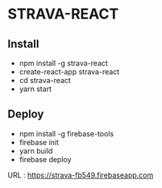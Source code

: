 # STRAVA-REACT

## Install

* npm install -g strava-react
* create-react-app strava-react
* cd strava-react
* yarn start

## Deploy

* npm install -g firebase-tools
* firebase init
* yarn build
* firebase deploy

URL : https://strava-fb549.firebaseapp.com
